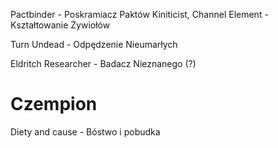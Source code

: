 Pactbinder - Poskramiacz Paktów
Kiniticist, Channel Element - Kształtowanie Żywiołów

Turn Undead - Odpędzenie Nieumarłych


Eldritch Researcher - Badacz Nieznanego (?)
# Czempion
Diety and cause - Bóstwo i pobudka